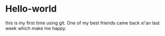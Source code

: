 # Hello-world
this is my first time using git.
One of my best friends came back xi'an last week which make me happy.
